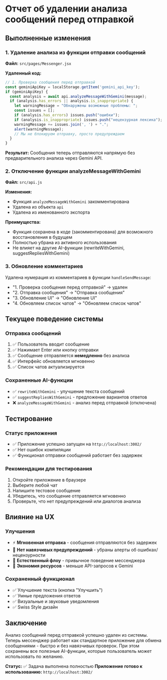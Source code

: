 # Отчет об удалении анализа сообщений перед отправкой

## Выполненные изменения

### 1. Удаление анализа из функции отправки сообщений
**Файл:** `src/pages/Messenger.jsx`

**Удаленный код:**
```javascript
// 1. Проверка сообщения перед отправкой
const geminiApiKey = localStorage.getItem('gemini_api_key');
if (geminiApiKey) {
  const analysis = await api.analyzeMessageWithGemini(message);
  if (analysis.has_errors || analysis.is_inappropriate) {
    let warningMessage = "Обнаружены возможные проблемы: ";
    const issues = [];
    if (analysis.has_errors) issues.push("ошибки");
    if (analysis.is_inappropriate) issues.push("нецензурная лексика");
    warningMessage += issues.join(', ') + ".";
    alert(warningMessage);
    // Мы не блокируем отправку, просто предупреждаем
  }
}
```

**Результат:** Сообщения теперь отправляются напрямую без предварительного анализа через Gemini API.

### 2. Отключение функции analyzeMessageWithGemini
**Файл:** `src/api.js`

**Изменения:**
- Функция `analyzeMessageWithGemini` закомментирована
- Удалена из объекта `api`
- Удалена из именованного экспорта

**Преимущества:**
- Функция сохранена в коде (закомментирована) для возможного восстановления в будущем
- Полностью убрана из активного использования
- Не влияет на другие AI-функции (rewriteWithGemini, suggestRepliesWithGemini)

### 3. Обновление комментариев
Удалена нумерация из комментариев в функции `handleSendMessage`:
- "1. Проверка сообщения перед отправкой" → удален
- "2. Отправка сообщения" → "Отправка сообщения"
- "3. Обновление UI" → "Обновление UI"
- "4. Обновляем список чатов" → "Обновляем список чатов"

## Текущее поведение системы

### Отправка сообщений
1. ✅ Пользователь вводит сообщение
2. ✅ Нажимает Enter или кнопку отправки
3. ✅ Сообщение отправляется **немедленно** без анализа
4. ✅ Интерфейс обновляется мгновенно
5. ✅ Список чатов актуализируется

### Сохраненные AI-функции
- ✅ `rewriteWithGemini` - улучшение текста сообщений
- ✅ `suggestRepliesWithGemini` - предложение вариантов ответов
- ❌ `analyzeMessageWithGemini` - анализ перед отправкой (отключена)

## Тестирование

### Статус приложения
- ✅ Приложение успешно запущен на `http://localhost:3002/`
- ✅ Нет ошибок компиляции
- ✅ Функционал отправки сообщений работает без задержек

### Рекомендации для тестирования
1. Откройте приложение в браузере
2. Выберите любой чат
3. Напишите тестовое сообщение
4. Убедитесь, что сообщение отправляется мгновенно
5. Проверьте, что нет предупреждений или диалогов анализа

## Влияние на UX

### Улучшения
- ⚡ **Мгновенная отправка** - сообщения отправляются без задержек
- 🚫 **Нет навязчивых предупреждений** - убраны алерты об ошибках/нецензурности
- 📱 **Естественный флоу** - привычное поведение мессенджера
- 🔋 **Экономия ресурсов** - меньше API-запросов к Gemini

### Сохраненный функционал
- ✅ Улучшение текста (кнопка "Улучшить")
- ✅ Умные предложения ответов
- ✅ Визуальные и звуковые уведомления
- ✅ Swiss Style дизайн

## Заключение

Анализ сообщений перед отправкой успешно удален из системы. Теперь мессенджер работает как стандартное приложение для обмена сообщениями - быстро и без навязчивых проверок. При этом сохранены все полезные AI-функции, которые пользователь может использовать по желанию.

**Статус:** ✅ Задача выполнена полностью
**Приложение готово к использованию:** `http://localhost:3002/`
